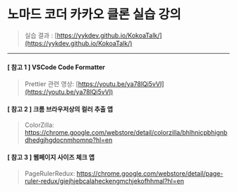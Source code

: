 # 노마드 코더 카카오 클론 실습 강의

> 실습 결과 : [https://yykdev.github.io/KokoaTalk/](https://yykdev.github.io/KokoaTalk/)

---

#### [ 참고 1 ] VSCode Code Formatter

> Prettier 관련 영상: [https://youtu.be/ya78lQi5vVI](https://youtu.be/ya78lQi5vVI)

#### [ 참고 2 ] 크롬 브라우저상의 컬러 추출 앱

> ColorZilla: https://chrome.google.com/webstore/detail/colorzilla/bhlhnicpbhignbdhedgjhgdocnmhomnp?hl=en

#### [ 참고 3 ] 웹페이지 사이즈 체크 앱

> PageRulerRedux: https://chrome.google.com/webstore/detail/page-ruler-redux/giejhjebcalaheckengmchjekofhhmal?hl=en
